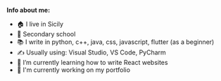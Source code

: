 **Info about me:**
- 🏠 I live in Sicily
- 🏫 Secondary school
- 📚 I write in python, c++, java, css, javascript, flutter (as a beginner)
- ✍ Usually using: Visual Studio, VS Code, PyCharm
- 🌱 I’m currently learning how to write React websites
- 🔨 I'm currently working on my portfolio
